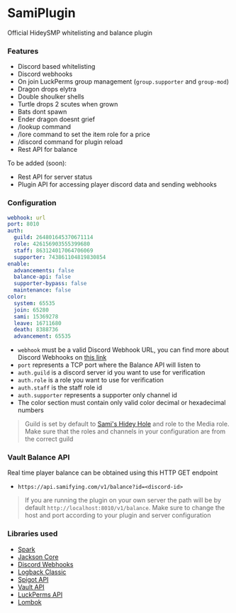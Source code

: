 # SamiPlugin

Official HideySMP whitelisting and balance plugin

### Features

- Discord based whitelisting
- Discord webhooks
- On join LuckPerms group management (`group.supporter` and `group-mod`)
- Dragon drops elytra
- Double shoulker shells
- Turtle drops 2 scutes when grown
- Bats dont spawn
- Ender dragon doesnt grief
- /lookup command
- /lore command to set the item role for a price
- /discord command for plugin reload
- Rest API for balance

To be added (soon):

- Rest API for server status
- Plugin API for accessing player discord data and sending webhooks

### Configuration

```yaml
webhook: url
port: 8010
auth:
  guild: 264801645370671114
  role: 426156903555399680
  staff: 863124017064706069
  supporter: 743861104819830854
enable:
  advancements: false
  balance-api: false
  supporter-bypass: false
  maintenance: false
color:
  system: 65535
  join: 65280
  sami: 15369278
  leave: 16711680
  death: 8388736
  advancement: 65535
```

- `webhook` must be a valid Discord Webhook URL, you can find more about Discord Webhooks
  on [this link](https://support.discord.com/hc/en-us/articles/228383668-Intro-to-Webhooks)
- `port` represents a TCP port where the Balance API will listen to
- `auth.guild` is a discord server id you want to use for verification
- `auth.role` is a role you want to use for verification
- `auth.staff` is the staff role id
- `auth.supporter` represents a supporter only channel id
- The color section must contain only valid color decimal or hexadecimal numbers

> Guild is set by default to [Sami's Hidey Hole](http://discord.gg/sami) and role to the Media role. Make sure that the roles and channels in your configuration are from the correct guild

### Vault Balance API

Real time player balance can be obtained using this HTTP GET endpoint

- `https://api.samifying.com/v1/balance?id=<discord-id>`

> If you are running the plugin on your own server the path will be by default `http://localhost:8010/v1/balance`. Make sure to change the host and port according to your plugin and server configuration

### Libraries used

- [Spark](https://github.com/perwendel/spark)
- [Jackson Core](https://github.com/FasterXML/jackson-core)
- [Discord Webhooks](https://github.com/MinnDevelopment/discord-webhooks)
- [Logback Classic](https://github.com/qos-ch/logback)
- [Spigot API](https://hub.spigotmc.org/javadocs/bukkit/)
- [Vault API](https://github.com/MilkBowl/VaultAPI)
- [LuckPerms API](https://github.com/lucko/LuckPerms)
- [Lombok](https://projectlombok.org/)